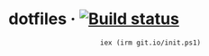 # dotfiles · [![Build status](https://ci.appveyor.com/api/projects/status/omihdp14e5yg31yv?svg=true)](https://ci.appveyor.com/project/DiXN/dotfiles)

<p align="center">
  <code>iex (irm git.io/init.ps1)</code>
</p>
